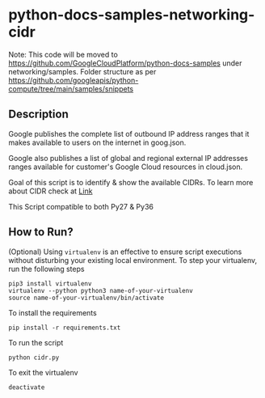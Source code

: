 # python-docs-samples-networking-cidr


Note: This code will be moved to https://github.com/GoogleCloudPlatform/python-docs-samples under networking/samples. Folder structure as per https://github.com/googleapis/python-compute/tree/main/samples/snippets

## Description

Google publishes the complete list of outbound IP address ranges that it makes available to users on the internet in goog.json.

Google also publishes a list of global and regional external IP addresses ranges available for customer's Google Cloud resources in cloud.json.

Goal of this script is to identify & show the available CIDRs. To learn more about CIDR check at [Link](https://en.wikipedia.org/wiki/Classless_Inter-Domain_Routing)

This Script compatible to both Py27 & Py36


## How to Run?


(Optional) Using `virtualenv` is an effective to ensure script executions without disturbing your existing local environment. To step your virtualenv, run the following steps

```python3
pip3 install virtualenv
virtualenv --python python3 name-of-your-virtualenv
source name-of-your-virtualenv/bin/activate
````

To install the requirements

```python3
pip install -r requirements.txt
```

To run the script
```python
python cidr.py
```

To exit the virtualenv

```python
deactivate
```
